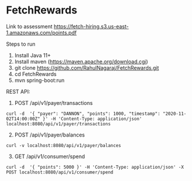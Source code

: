 # FetchRewards

Link to assessment https://fetch-hiring.s3.us-east-1.amazonaws.com/points.pdf

Steps to run
1. Install Java 11+
2. Install maven (https://maven.apache.org/download.cgi)
2. git clone https://github.com/RahulNagaraj/FetchRewards.git
3. cd FetchRewards
4. mvn spring-boot:run

REST API:
1. POST /api/v1/payer/transactions
  ```
  curl -d  '{ "payer": "DANNON", "points": 1000, "timestamp": "2020-11-02T14:00:00Z" }' -H 'Content-Type: application/json' localhost:8080/api/v1/payer/transactions
  ```
2. POST /api/v1/payer/balances
  ```
  curl -v localhost:8080/api/v1/payer/balances
  ```
3. GET /api/v1/consumer/spend
```
curl -d  '{ "points": 5000 }' -H 'Content-Type: application/json' -X POST localhost:8080/api/v1/consumer/spend
```
